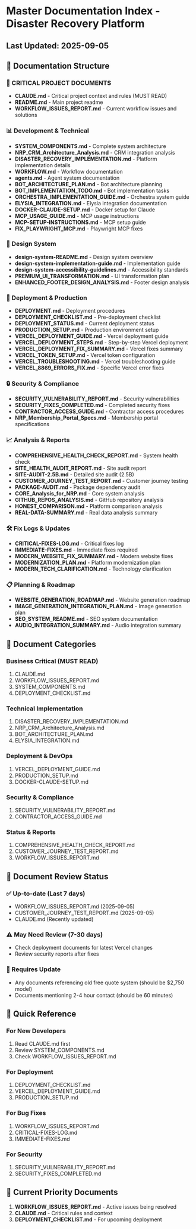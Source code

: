 # Master Documentation Index - Disaster Recovery Platform
## Last Updated: 2025-09-05

## 📂 Documentation Structure

### 🔴 CRITICAL PROJECT DOCUMENTS
- **CLAUDE.md** - Critical project context and rules (MUST READ)
- **README.md** - Main project readme
- **WORKFLOW_ISSUES_REPORT.md** - Current workflow issues and solutions

### 📊 Development & Technical
- **SYSTEM_COMPONENTS.md** - Complete system architecture
- **NRP_CRM_Architecture_Analysis.md** - CRM integration analysis
- **DISASTER_RECOVERY_IMPLEMENTATION.md** - Platform implementation details
- **WORKFLOW.md** - Workflow documentation
- **agents.md** - Agent system documentation
- **BOT_ARCHITECTURE_PLAN.md** - Bot architecture planning
- **BOT_IMPLEMENTATION_TODO.md** - Bot implementation tasks
- **ORCHESTRA_IMPLEMENTATION_GUIDE.md** - Orchestra system guide
- **ELYSIA_INTEGRATION.md** - Elysia integration documentation
- **DOCKER-CLAUDE-SETUP.md** - Docker setup for Claude
- **MCP_USAGE_GUIDE.md** - MCP usage instructions
- **MCP-SETUP-INSTRUCTIONS.md** - MCP setup guide
- **FIX_PLAYWRIGHT_MCP.md** - Playwright MCP fixes

### 🎨 Design System
- **design-system-README.md** - Design system overview
- **design-system-implementation-guide.md** - Implementation guide
- **design-system-accessibility-guidelines.md** - Accessibility standards
- **PREMIUM_UI_TRANSFORMATION.md** - UI transformation plan
- **ENHANCED_FOOTER_DESIGN_ANALYSIS.md** - Footer design analysis

### 🚀 Deployment & Production
- **DEPLOYMENT.md** - Deployment procedures
- **DEPLOYMENT_CHECKLIST.md** - Pre-deployment checklist
- **DEPLOYMENT_STATUS.md** - Current deployment status
- **PRODUCTION_SETUP.md** - Production environment setup
- **VERCEL_DEPLOYMENT_GUIDE.md** - Vercel deployment guide
- **VERCEL_DEPLOYMENT_STEPS.md** - Step-by-step Vercel deployment
- **VERCEL_DEPLOYMENT_FIX_SUMMARY.md** - Vercel fixes summary
- **VERCEL_TOKEN_SETUP.md** - Vercel token configuration
- **VERCEL_TROUBLESHOOTING.md** - Vercel troubleshooting guide
- **VERCEL_8869_ERRORS_FIX.md** - Specific Vercel error fixes

### 🔒 Security & Compliance
- **SECURITY_VULNERABILITY_REPORT.md** - Security vulnerabilities
- **SECURITY_FIXES_COMPLETED.md** - Completed security fixes
- **CONTRACTOR_ACCESS_GUIDE.md** - Contractor access procedures
- **NRP_Membership_Portal_Specs.md** - Membership portal specifications

### 📈 Analysis & Reports
- **COMPREHENSIVE_HEALTH_CHECK_REPORT.md** - System health check
- **SITE_HEALTH_AUDIT_REPORT.md** - Site audit report
- **SITE-AUDIT-2.5B.md** - Detailed site audit (2.5B)
- **CUSTOMER_JOURNEY_TEST_REPORT.md** - Customer journey testing
- **PACKAGE-AUDIT.md** - Package dependency audit
- **CORE_Analysis_for_NRP.md** - Core system analysis
- **GITHUB_REPOS_ANALYSIS.md** - GitHub repository analysis
- **HONEST_COMPARISON.md** - Platform comparison analysis
- **REAL-DATA-SUMMARY.md** - Real data analysis summary

### 🛠️ Fix Logs & Updates
- **CRITICAL-FIXES-LOG.md** - Critical fixes log
- **IMMEDIATE-FIXES.md** - Immediate fixes required
- **MODERN_WEBSITE_FIX_SUMMARY.md** - Modern website fixes
- **MODERNIZATION_PLAN.md** - Platform modernization plan
- **MODERN_TECH_CLARIFICATION.md** - Technology clarification

### 📋 Planning & Roadmap
- **WEBSITE_GENERATION_ROADMAP.md** - Website generation roadmap
- **IMAGE_GENERATION_INTEGRATION_PLAN.md** - Image generation plan
- **SEO_SYSTEM_README.md** - SEO system documentation
- **AUDIO_INTEGRATION_SUMMARY.md** - Audio integration summary

## 📝 Document Categories

### Business Critical (MUST READ)
1. CLAUDE.md
2. WORKFLOW_ISSUES_REPORT.md
3. SYSTEM_COMPONENTS.md
4. DEPLOYMENT_CHECKLIST.md

### Technical Implementation
1. DISASTER_RECOVERY_IMPLEMENTATION.md
2. NRP_CRM_Architecture_Analysis.md
3. BOT_ARCHITECTURE_PLAN.md
4. ELYSIA_INTEGRATION.md

### Deployment & DevOps
1. VERCEL_DEPLOYMENT_GUIDE.md
2. PRODUCTION_SETUP.md
3. DOCKER-CLAUDE-SETUP.md

### Security & Compliance
1. SECURITY_VULNERABILITY_REPORT.md
2. CONTRACTOR_ACCESS_GUIDE.md

### Status & Reports
1. COMPREHENSIVE_HEALTH_CHECK_REPORT.md
2. CUSTOMER_JOURNEY_TEST_REPORT.md
3. WORKFLOW_ISSUES_REPORT.md

## 🔄 Document Review Status

### ✅ Up-to-date (Last 7 days)
- WORKFLOW_ISSUES_REPORT.md (2025-09-05)
- CUSTOMER_JOURNEY_TEST_REPORT.md (2025-09-05)
- CLAUDE.md (Recently updated)

### ⚠️ May Need Review (7-30 days)
- Check deployment documents for latest Vercel changes
- Review security reports after fixes

### 🔄 Requires Update
- Any documents referencing old free quote system (should be $2,750 model)
- Documents mentioning 2-4 hour contact (should be 60 minutes)

## 📌 Quick Reference

### For New Developers
1. Read CLAUDE.md first
2. Review SYSTEM_COMPONENTS.md
3. Check WORKFLOW_ISSUES_REPORT.md

### For Deployment
1. DEPLOYMENT_CHECKLIST.md
2. VERCEL_DEPLOYMENT_GUIDE.md
3. PRODUCTION_SETUP.md

### For Bug Fixes
1. WORKFLOW_ISSUES_REPORT.md
2. CRITICAL-FIXES-LOG.md
3. IMMEDIATE-FIXES.md

### For Security
1. SECURITY_VULNERABILITY_REPORT.md
2. SECURITY_FIXES_COMPLETED.md

## 🎯 Current Priority Documents
1. **WORKFLOW_ISSUES_REPORT.md** - Active issues being resolved
2. **CLAUDE.md** - Critical rules and context
3. **DEPLOYMENT_CHECKLIST.md** - For upcoming deployment